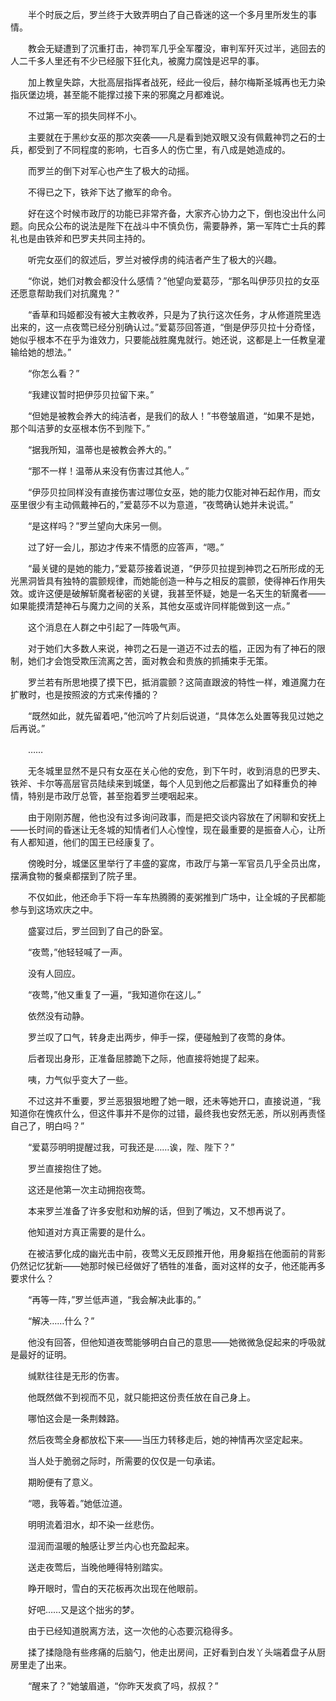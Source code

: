 　　半个时辰之后，罗兰终于大致弄明白了自己昏迷的这一个多月里所发生的事情。

　　教会无疑遭到了沉重打击，神罚军几乎全军覆没，审判军歼灭过半，逃回去的人二千多人里还有不少已经服下狂化丸，被魔力腐蚀是迟早的事。

　　加上教皇失踪，大批高层指挥者战死，经此一役后，赫尔梅斯圣城再也无力染指灰堡边境，甚至能不能撑过接下来的邪魔之月都难说。

　　不过第一军的损失同样不小。

　　主要就在于黑纱女巫的那次突袭——凡是看到她双眼又没有佩戴神罚之石的士兵，都受到了不同程度的影响，七百多人的伤亡里，有八成是她造成的。

　　而罗兰的倒下对军心也产生了极大的动摇。

　　不得已之下，铁斧下达了撤军的命令。

　　好在这个时候市政厅的功能已非常齐备，大家齐心协力之下，倒也没出什么问题。向民众公布的说法是陛下在战斗中不慎负伤，需要静养，第一军阵亡士兵的葬礼也是由铁斧和巴罗夫共同主持的。

　　听完女巫们的叙述后，罗兰对被俘虏的纯洁者产生了极大的兴趣。

　　“你说，她们对教会都没什么感情？”他望向爱葛莎，“那名叫伊莎贝拉的女巫还愿意帮助我们对抗魔鬼？”

　　“香草和玛姬都没有被大主教收养，只是为了执行这次任务，才从修道院里选出来的，这一点夜莺已经分别确认过。”爱葛莎回答道，“倒是伊莎贝拉十分奇怪，她似乎根本不在乎为谁效力，只要能战胜魔鬼就行。她还说，这都是上一任教皇灌输给她的想法。”

　　“你怎么看？”

　　“我建议暂时把伊莎贝拉留下来。”

　　“但她是被教会养大的纯洁者，是我们的敌人！”书卷皱眉道，“如果不是她，那个叫洁萝的女巫根本伤不到陛下。”

　　“据我所知，温蒂也是被教会养大的。”

　　“那不一样！温蒂从来没有伤害过其他人。”

　　“伊莎贝拉同样没有直接伤害过哪位女巫，她的能力仅能对神石起作用，而女巫里很少有主动佩戴神石的，”爱葛莎不以为意道，“夜莺确认她并未说谎。”

　　“是这样吗？”罗兰望向大床另一侧。

　　过了好一会儿，那边才传来不情愿的应答声，“嗯。”

　　“最关键的是她的能力，”爱葛莎接着说道，“伊莎贝拉提到神罚之石所形成的无光黑洞皆具有独特的震颤规律，而她能创造一种与之相反的震颤，使得神石作用失效。或许这便是破解斩魔者秘密的关键，我甚至怀疑，她是一名天生的斩魔者——如果能摸清楚神石与魔力之间的关系，其他女巫或许同样能做到这一点。”

　　这个消息在人群之中引起了一阵吸气声。

　　对于她们大多数人来说，神罚之石是一道迈不过去的槛，正因为有了神石的限制，她们才会饱受欺压流离之苦，面对教会和贵族的抓捕束手无策。

　　罗兰若有所思地摸了摸下巴，抵消震颤？这简直跟波的特性一样，难道魔力在扩散时，也是按照波的方式来传播的？

　　“既然如此，就先留着吧，”他沉吟了片刻后说道，“具体怎么处置等我见过她之后再说。”

　　……

　　无冬城里显然不是只有女巫在关心他的安危，到下午时，收到消息的巴罗夫、铁斧、卡尔等高层官员陆续来到城堡，每个人见到他之后都露出了如释重负的神情，特别是市政厅总管，甚至抱着罗兰哽咽起来。

　　由于刚刚苏醒，他也没有过多询问政事，而是把交谈内容放在了闲聊和安抚上——长时间的昏迷让无冬城的知情者们人心惶惶，现在最重要的是振奋人心，让所有人都知道，他们的国王已经康复了。

　　傍晚时分，城堡区里举行了丰盛的宴席，市政厅与第一军官员几乎全员出席，摆满食物的餐桌都摆到了院子里。

　　不仅如此，他还命手下将一车车热腾腾的麦粥推到广场中，让全城的子民都能参与到这场欢庆之中。

　　盛宴过后，罗兰回到了自己的卧室。

　　“夜莺，”他轻轻喊了一声。

　　没有人回应。

　　“夜莺，”他又重复了一遍，“我知道你在这儿。”

　　依然没有动静。

　　罗兰叹了口气，转身走出两步，伸手一探，便碰触到了夜莺的身体。

　　后者现出身形，正准备屈膝跪下之际，他直接将她提了起来。

　　咦，力气似乎变大了一些。

　　不过这并不重要，罗兰恶狠狠地瞪了她一眼，还未等她开口，直接说道，“我知道你在愧疚什么，但这件事并不是你的过错，最终我也安然无恙，所以别再责怪自己了，明白吗？”

　　“爱葛莎明明提醒过我，可我还是……诶，陛、陛下？”

　　罗兰直接抱住了她。

　　这还是他第一次主动拥抱夜莺。

　　本来罗兰准备了许多安慰和劝解的话，但到了嘴边，又不想再说了。

　　他知道对方真正需要的是什么。

　　在被洁萝化成的幽光击中前，夜莺义无反顾推开他，用身躯挡在他面前的背影仍然记忆犹新——她那时候已经做好了牺牲的准备，面对这样的女子，他还能再多要求什么？

　　“再等一阵，”罗兰低声道，“我会解决此事的。”

　　“解决……什么？”

　　他没有回答，但他知道夜莺能够明白自己的意思——她微微急促起来的呼吸就是最好的证明。

　　缄默往往是无形的伤害。

　　他既然做不到视而不见，就只能把这份责任放在自己身上。

　　哪怕这会是一条荆棘路。

　　然后夜莺全身都放松下来——当压力转移走后，她的神情再次坚定起来。

　　当人处于脆弱之际时，所需要的仅仅是一句承诺。

　　期盼便有了意义。

　　“嗯，我等着。”她低泣道。

　　明明流着泪水，却不染一丝悲伤。

　　湿润而温暖的触感让罗兰内心也充盈起来。

　　送走夜莺后，当晚他睡得特别踏实。

　　睁开眼时，雪白的天花板再次出现在他眼前。

　　好吧……又是这个拙劣的梦。

　　由于已经知道脱离方法，这一次他的心态要沉稳得多。

　　揉了揉隐隐有些疼痛的后脑勺，他走出房间，正好看到白发丫头端着盘子从厨房里走了出来。

　　“醒来了？”她皱眉道，“你昨天发疯了吗，叔叔？”
